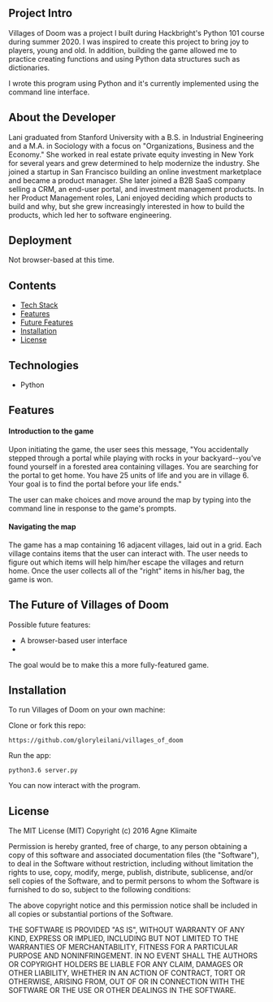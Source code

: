 ## Project Intro
Villages of Doom was a project I built during Hackbright's Python 101 course during summer 2020. I was inspired to create this project to bring joy to players, young and old. In addition, building the game allowed me to practice creating functions and using Python data structures such as dictionaries. 

I wrote this program using Python and it's currently implemented using the command line interface.

## About the Developer
Lani graduated from Stanford University with a B.S. in Industrial Engineering and a M.A. in Sociology with a focus on "Organizations, Business and the Economy." She worked in real estate private equity investing in New York for several years and grew determined to help modernize the industry. She joined a startup in San Francisco building an online investment marketplace and became a product manager. She later joined a B2B SaaS company selling a CRM, an end-user portal, and investment management products. In her Product Management roles, Lani enjoyed deciding which products to build and why, but she grew increasingly interested in how to build the products, which led her to software engineering.


## Deployment
Not browser-based at this time.

## Contents
* [Tech Stack](#tech-stack)
* [Features](#features)
* [Future Features](#future)
* [Installation](#installation)
* [License](#license)

## <a name="tech-stack"></a>Technologies
* Python

## <a name="features"></a>Features

#### Introduction to the game
Upon initiating the game, the user sees this message, "You accidentally stepped through a portal while playing with rocks in your backyard--you've found yourself in a forested area containing villages. You are searching for the portal to get home. You have 25 units of life and you are in village 6. Your goal is to find the portal before your life ends."

The user can make choices and move around the map by typing into the command line in response to the game's prompts. 

#### Navigating the map
The game has a map containing 16 adjacent villages, laid out in a grid. Each village contains items that the user can interact with. The user needs to figure out which items will help him/her escape the villages and return home. Once the user collects all of the "right" items in his/her bag, the game is won.


## <a name="future"></a>The Future of Villages of Doom
Possible future features:
* A browser-based user interface
* 

The goal would be to make this a more fully-featured game.

## <a name="installation"></a>Installation
To run Villages of Doom on your own machine: 

Clone or fork this repo:
```
https://github.com/gloryleilani/villages_of_doom
```



Run the app:

```
python3.6 server.py
```

You can now interact with the program. 

## <a name="license"></a>License
The MIT License (MIT) Copyright (c) 2016 Agne Klimaite

Permission is hereby granted, free of charge, to any person obtaining a copy of this software and associated documentation files (the "Software"), to deal in the Software without restriction, including without limitation the rights to use, copy, modify, merge, publish, distribute, sublicense, and/or sell copies of the Software, and to permit persons to whom the Software is furnished to do so, subject to the following conditions:

The above copyright notice and this permission notice shall be included in all copies or substantial portions of the Software.

THE SOFTWARE IS PROVIDED "AS IS", WITHOUT WARRANTY OF ANY KIND, EXPRESS OR IMPLIED, INCLUDING BUT NOT LIMITED TO THE WARRANTIES OF MERCHANTABILITY, FITNESS FOR A PARTICULAR PURPOSE AND NONINFRINGEMENT. IN NO EVENT SHALL THE AUTHORS OR COPYRIGHT HOLDERS BE LIABLE FOR ANY CLAIM, DAMAGES OR OTHER LIABILITY, WHETHER IN AN ACTION OF CONTRACT, TORT OR OTHERWISE, ARISING FROM, OUT OF OR IN CONNECTION WITH THE SOFTWARE OR THE USE OR OTHER DEALINGS IN THE SOFTWARE.